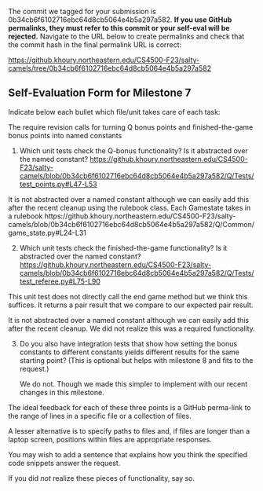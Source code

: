 The commit we tagged for your submission is 0b34cb6f6102716ebc64d8cb5064e4b5a297a582.
**If you use GitHub permalinks, they must refer to this commit or your self-eval will be rejected.**
Navigate to the URL below to create permalinks and check that the commit hash in the final permalink URL is correct:

https://github.khoury.northeastern.edu/CS4500-F23/salty-camels/tree/0b34cb6f6102716ebc64d8cb5064e4b5a297a582

## Self-Evaluation Form for Milestone 7

Indicate below each bullet which file/unit takes care of each task:

The require revision calls for turning Q bonus points and
finished-the-game bonus points into named constants

1. Which unit tests check the Q-bonus functionality? Is it abstracted
   over the named constant? 
https://github.khoury.northeastern.edu/CS4500-F23/salty-camels/blob/0b34cb6f6102716ebc64d8cb5064e4b5a297a582/Q/Tests/test_points.py#L47-L53
<p>It is not abstracted over a named constant although we can easily add this after the recent cleanup using the rulebook class. Each Gamestate takes in a rulebook
https://github.khoury.northeastern.edu/CS4500-F23/salty-camels/blob/0b34cb6f6102716ebc64d8cb5064e4b5a297a582/Q/Common/game_state.py#L24-L31
</p>

2. Which unit tests check the finished-the-game functionality? Is it
   abstracted over the named constant?
https://github.khoury.northeastern.edu/CS4500-F23/salty-camels/blob/0b34cb6f6102716ebc64d8cb5064e4b5a297a582/Q/Tests/test_referee.py#L75-L90
<p>This unit test does not directly call the end game method but we think this suffices. It returns a pair result that we compare to our expected pair result.</p>

<p>It is not abstracted over a named constant although we can easily add this after the recent cleanup. We did not realize this was a required functionality.</p>

3. Do you also have integration tests that show how setting the bonus
   constants to different constants yields different results for the
   same starting point? (This is optional but helps with milestone 8
   and fits to the request.) 
   <p>We do not. Though we made this simpler to implement with our recent changes in this milestone.</p>


The ideal feedback for each of these three points is a GitHub
perma-link to the range of lines in a specific file or a collection of
files.

A lesser alternative is to specify paths to files and, if files are
longer than a laptop screen, positions within files are appropriate
responses.

You may wish to add a sentence that explains how you think the
specified code snippets answer the request.

If you did *not* realize these pieces of functionality, say so.

